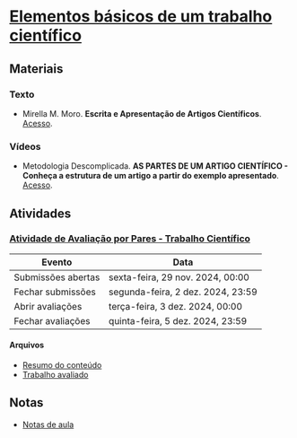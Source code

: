 # [Elementos básicos de um trabalho científico](https://ead.ufjf.br/course/view.php?id=7440#coursecontentcollapse5)

## Materiais

### Texto

- Mirella M. Moro. **Escrita e Apresentação de Artigos Científicos**. [Acesso](https://homepages.dcc.ufmg.br/~mirella/ppt/2018-EVCOMP-escrita.pdf).

### Vídeos

- Metodologia Descomplicada. **AS PARTES DE UM ARTIGO CIENTÍFICO - Conheça a estrutura de um artigo a partir do exemplo apresentado**. [Acesso](https://www.youtube.com/watch?v=MaGDsTRKMOY).

## Atividades

### [Atividade de Avaliação por Pares - Trabalho Científico](https://ead.ufjf.br/mod/workshop/view.php?id=429720)

| Evento             | Data                              |
| ------------------ | --------------------------------- |
| Submissões abertas | sexta-feira, 29 nov. 2024, 00:00  |
| Fechar submissões  | segunda-feira, 2 dez. 2024, 23:59 |
| Abrir avaliações   | terça-feira, 3 dez. 2024, 00:00   |
| Fechar avaliações  | quinta-feira, 5 dez. 2024, 23:59  |

#### Arquivos

- [Resumo do conteúdo](atividades/resumo)
- [Trabalho avaliado](atividades/trabalho)

## Notas

- [Notas de aula](notas/README.md)
